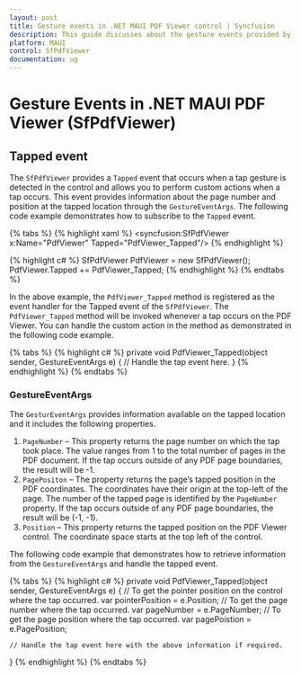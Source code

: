 ```yaml
---
layout: post
title: Gesture events in .NET MAUI PDF Viewer control | Syncfusion
description: This guide discusses about the gesture events provided by Syncfusion .NET MAUI PDF Viewer (SfPdfViewer) control.
platform: MAUI
control: SfPdfViewer
documentation: ug
---
```


# Gesture Events in .NET MAUI PDF Viewer (SfPdfViewer)

## Tapped event

The `SfPdfViewer` provides a `Tapped` event that occurs when a tap gesture is detected in the control and allows you to perform custom actions when a tap occurs. This event provides information about the page number and position at the tapped location through the `GestureEventArgs`. 
The following code example demonstrates how to subscribe to the `Tapped` event.

{% tabs %}
{% highlight xaml %}
<syncfusion:SfPdfViewer x:Name="PdfViewer" Tapped="PdfViewer_Tapped"/>
{% endhighlight %}

{% highlight c# %}
SfPdfViewer PdfViewer = new SfPdfViewer();
PdfViewer.Tapped += PdfViewer_Tapped;
{% endhighlight %}
{% endtabs %}

In the above example, the `PdfViewer_Tapped` method is registered as the event handler for the Tapped event of the `SfPdfViewer`. The `PdfViewer_Tapped` method will be invoked whenever a tap occurs on the PDF Viewer. You can handle the custom action in the method as demonstrated in the following code example.

{% tabs %}
{% highlight c# %}
private void PdfViewer_Tapped(object sender, GestureEventArgs e)
{
	// Handle the tap event here.
}
{% endhighlight %}
{% endtabs %}

### GestureEventArgs

The `GesturEventArgs` provides information available on the tapped location and it includes the following properties.

1.	`PageNumber` – This property returns the page number on which the tap took place. The value ranges from 1 to the total number of pages in the PDF document. If the tap occurs outside of any PDF page boundaries, the result will be -1.
2.	`PagePositon` – The property returns the page’s tapped position in the PDF coordinates. The coordinates have their origin at the top-left of the page. The number of the tapped page is identified by the `PageNumber` property. If the tap occurs outside of any PDF page boundaries, the result will be (-1, -1).
3.	`Position` – This property returns the tapped position on the PDF Viewer control. The coordinate space starts at the top left of the control.

The following code example that demonstrates how to retrieve information from the `GestureEventArgs` and handle the tapped event.

{% tabs %}
{% highlight c# %}
private void PdfViewer_Tapped(object sender, GestureEventArgs e)
{
	// To get the pointer position on the control where the tap occurred.
	var pointerPosition = e.Position;
	// To get the page number where the tap occurred.
	var pageNumber = e.PageNumber;
	// To get the page position where the tap occurred.
	var pagePoistion = e.PagePosition;

	// Handle the tap event here with the above information if required.
}
{% endhighlight %}
{% endtabs %}	